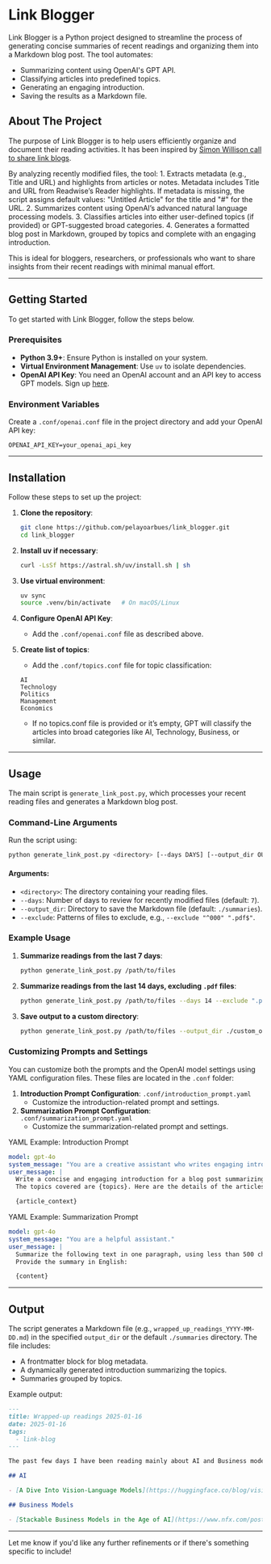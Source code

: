 # Link Blogger

Link Blogger is a Python project designed to streamline the process of generating concise summaries of recent readings and organizing them into a Markdown blog post. The tool automates:
- Summarizing content using OpenAI's GPT API.
- Classifying articles into predefined topics.
- Generating an engaging introduction.
- Saving the results as a Markdown file.

## About The Project

The purpose of Link Blogger is to help users efficiently organize and document their reading activities. It has been inspired by [Simon Willison call to share link blogs](https://simonwillison.net/2024/Dec/22/link-blog/).

 By analyzing recently modified files, the tool:
	1.	Extracts metadata (e.g., Title and URL) and highlights from articles or notes. Metadata includes Title and URL from Readwise’s Reader highlights. If metadata is missing, the script assigns default values: "Untitled Article" for the title and "#" for the URL.
	2.	Summarizes content using OpenAI’s advanced natural language processing models.
	3.	Classifies articles into either user-defined topics (if provided) or GPT-suggested broad categories.
	4.	Generates a formatted blog post in Markdown, grouped by topics and complete with an engaging introduction.


This is ideal for bloggers, researchers, or professionals who want to share insights from their recent readings with minimal manual effort.

---

## Getting Started

To get started with Link Blogger, follow the steps below.

### Prerequisites

- **Python 3.9+**: Ensure Python is installed on your system.
- **Virtual Environment Management**: Use `uv` to isolate dependencies.
- **OpenAI API Key**: You need an OpenAI account and an API key to access GPT models. Sign up [here](https://platform.openai.com/signup/).

### Environment Variables

Create a `.conf/openai.conf` file in the project directory and add your OpenAI API key:
```plaintext
OPENAI_API_KEY=your_openai_api_key
```

---

## Installation

Follow these steps to set up the project:

1. **Clone the repository**:
   ```bash
   git clone https://github.com/pelayoarbues/link_blogger.git
   cd link_blogger
   ```

2. **Install uv if necessary**:
   ```bash
   curl -LsSf https://astral.sh/uv/install.sh | sh
   ```

3. **Use virtual environment**:
   ```bash
   uv sync
   source .venv/bin/activate   # On macOS/Linux
   ```

4. **Configure OpenAI API Key**:
   - Add the `.conf/openai.conf` file as described above.

5. **Create list of topics**:
   - Add the `.conf/topics.conf` file for topic classification:
    ```plaintext
    AI
    Technology
    Politics
    Management
    Economics
    ```
    - If no topics.conf file is provided or it’s empty, GPT will classify the articles into broad categories like AI, Technology, Business, or similar.

---

## Usage

The main script is `generate_link_post.py`, which processes your recent reading files and generates a Markdown blog post.

### Command-Line Arguments

Run the script using:
```bash
python generate_link_post.py <directory> [--days DAYS] [--output_dir OUTPUT_DIR] [--exclude EXCLUDE_PATTERN]
```

#### Arguments:
- `<directory>`: The directory containing your reading files.
- `--days`: Number of days to review for recently modified files (default: `7`).
- `--output_dir`: Directory to save the Markdown file (default: `./summaries`).
- `--exclude`: Patterns of files to exclude, e.g., `--exclude "^000" ".pdf$"`.

### Example Usage

1. **Summarize readings from the last 7 days**:
   ```bash
   python generate_link_post.py /path/to/files
   ```

2. **Summarize readings from the last 14 days, excluding `.pdf` files**:
   ```bash
   python generate_link_post.py /path/to/files --days 14 --exclude ".pdf$"
   ```

3. **Save output to a custom directory**:
   ```bash
   python generate_link_post.py /path/to/files --output_dir ./custom_output
   ```


### Customizing Prompts and Settings

You can customize both the prompts and the OpenAI model settings using YAML configuration files. These files are located in the `.conf` folder:

1. **Introduction Prompt Configuration**: `.conf/introduction_prompt.yaml`
   - Customize the introduction-related prompt and settings.
2. **Summarization Prompt Configuration**: `.conf/summarization_prompt.yaml`
   - Customize the summarization-related prompt and settings.

YAML Example: Introduction Prompt
```yaml
model: gpt-4o
system_message: "You are a creative assistant who writes engaging introductions for blog posts."
user_message: |
  Write a concise and engaging introduction for a blog post summarizing recent readings. 
  The topics covered are {topics}. Here are the details of the articles:

  {article_context}
```

YAML Example: Summarization Prompt

```yaml
model: gpt-4o
system_message: "You are a helpful assistant."
user_message: |
  Summarize the following text in one paragraph, using less than 500 chars. 
  Provide the summary in English:

  {content}
```

---

## Output

The script generates a Markdown file (e.g., `wrapped_up_readings_YYYY-MM-DD.md`) in the specified `output_dir` or the default `./summaries` directory. The file includes:
- A frontmatter block for blog metadata.
- A dynamically generated introduction summarizing the topics.
- Summaries grouped by topics.

Example output:
```markdown
---
title: Wrapped-up readings 2025-01-16
date: 2025-01-16
tags:
  - link-blog
---

The past few days I have been reading mainly about AI and Business models.

## AI

- [A Dive Into Vision-Language Models](https://huggingface.co/blog/vision_language_pretraining): This article explores how multi-modal learning leverages human-like capabilities to link and process information from different modalities. Vision-language models are highlighted for their impressive performance in tasks like image captioning, text-guided image generation, and zero-shot classification.

## Business Models

- [Stackable Business Models in the Age of AI](https://www.nfx.com/post/stackable-business-models): This article discusses strategies for AI startups to build sustainable and scalable business models by stacking multiple revenue streams over time.
```


---

Let me know if you'd like any further refinements or if there's something specific to include!
